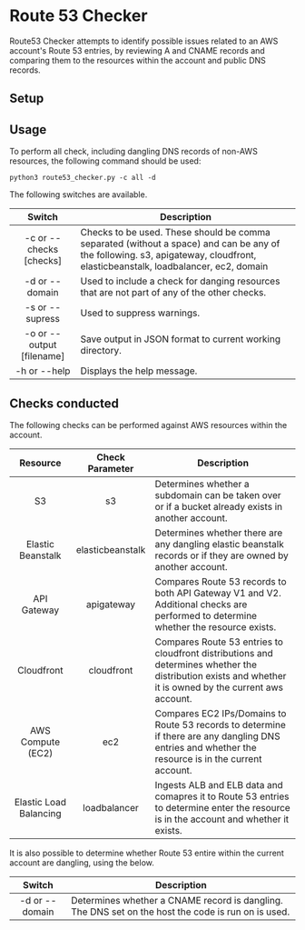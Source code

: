 
# Route 53 Checker

Route53 Checker attempts to identify possible issues related to an AWS account's Route 53 entries, by reviewing A and CNAME records and comparing them to the resources within the account and public DNS records. 

## Setup



## Usage

To perform all check, including dangling DNS records of non-AWS resources, the following command should be used:

    python3 route53_checker.py -c all -d

The following switches are available.

|          Switch           | Description                                                                                                                                                                   |
|:-------------------------:|-------------------------------------------------------------------------------------------------------------------------------------------------------------------------------|
|  -c or --checks [checks]  | Checks to be used. These should be comma separated (without a space) and can be any of the following. s3, apigateway, cloudfront, elasticbeanstalk, loadbalancer, ec2, domain |
|      -d or --domain       | Used to include a check for danging resources that are not part of any of the other checks.                                                                                   |
|      -s or --supress      | Used to suppress warnings.                                                                                                                                                    |
| -o or --output [filename] | Save output in JSON format to current working directory.                                                                                                                      |
|       -h or --help        | Displays the help message.                                                                                                                                                    |


## Checks conducted
The following checks can be performed against AWS resources within the account. 

|        Resource        | Check Parameter  | Description                                                                                                                                              |
|:----------------------:|:----------------:|----------------------------------------------------------------------------------------------------------------------------------------------------------|
|           S3           |        s3        | Determines whether a subdomain can be taken over or if a bucket already exists in another account.                                                       |
|   Elastic Beanstalk    | elasticbeanstalk | Determines whether there are any dangling elastic beanstalk records or if they are owned by another account.                                             |
|      API Gateway       |    apigateway    | Compares Route 53 records to both API Gateway V1 and V2. Additional checks are performed to determine whether the resource exists.                       |
|       Cloudfront       |    cloudfront    | Compares Route 53 entries to cloudfront distributions and determines whether the distribution exists and whether it is owned by the current aws account. |
|   AWS Compute (EC2)    |       ec2        | Compares EC2 IPs/Domains to Route 53 records to determine if there are any dangling DNS entries and whether the resource is in the current account.      |
| Elastic Load Balancing |   loadbalancer   | Ingests ALB and ELB data and comapres it to Route 53 entries to determine enter the resource is in the account and whether it exists.                    |

It is also possible to determine whether Route 53 entire within the current account are dangling, using the below. 

|     Switch     | Description                                                                                        |
|:--------------:|----------------------------------------------------------------------------------------------------|
| -d or --domain | Determines whether a CNAME record is dangling. The DNS set on the host the code is run on is used. |
